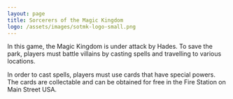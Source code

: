 ```yaml
---
layout: page
title: Sorcerers of the Magic Kingdom
logo: /assets/images/sotmk-logo-small.png
---
```


In this game, the Magic Kingdom is under attack by Hades. To save the park,
players must battle villains by casting spells and travelling to various
locations.

In order to cast spells, players must use cards that have special powers. The
cards are collectable and can be obtained for free in the Fire Station on Main Street USA.
